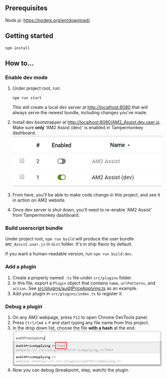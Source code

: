 ## Prerequisites

Node.js: <https://nodejs.org/en/download/>

## Getting started

```text
npm install
```

## How to...
### Enable dev mode
1. Under project root, run:
    ```text
    npm run start
    ```
    This will create a local dev server at <http://localhost:8080> that will always serve the newest bundle, including changes you've made.

2. Install dev bootstrapper at <http://localhost:8080/AM2_Assist.dev.user.js>. Make sure **only** 'AM2 Assist (dev)' is enabled in Tampermonkey dashboard:
    ![Enable AM2 Assist (dev)](enable-dev-bootstrapper.png)

3. From here, you'll be able to make code change in this project, and see it in action on AM2 website.

4. Once dev server is shut down, you'll need to re-enable 'AM2 Assist' from Tampermonkey dashboard.

### Build userscript bundle
Under project root, `npm run build` will produce the user bundle `AM2_Assist.user.js` in `dist` folder. It's in ship flavor by default.

If you want a human-readable version, run `npm run build:dev`.

### Add a plugin
1. Create a properly named `.ts` file under `src/plugins` folder.
2. In this file, export a `Plugin` object that contains `name`, `urlPatterns`, and `action`. See [src/plugins/auditPriceApplying.ts](../src/plugins/auditPriceApplying.ts) as an example.
3. Add your plugin in `src/plugins/index.ts` to register it.

### Debug a plugin
1. On any AM2 webpage, press `F12` to open Chrome DevTools panel.
2. Press `Ctrl/Cmd` + `P` and start typing any file name from this project.
3. In the drop down list, choose the file **with a hash** at the end.
    ![Choose file name with a hash](choose-hashed-file.png)
4. Now you can debug (breakpoint, step, watch) the plugin.
